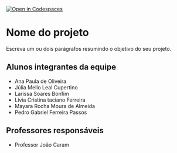 [![Open in Codespaces](https://classroom.github.com/assets/launch-codespace-7f7980b617ed060a017424585567c406b6ee15c891e84e1186181d67ecf80aa0.svg)](https://classroom.github.com/open-in-codespaces?assignment_repo_id=14313286)
# Nome do projeto
Escreva um ou dois parágrafos resumindo o objetivo do seu projeto.

## Alunos integrantes da equipe

* Ana Paula de Oliveira
* Júlia Mello Leal Cupertino
* Larissa Soares Bonfim
* Lívia Cristina taciano Ferreira
* Mayara Rocha Moura de Almeida
* Pedro Gabriel Ferreira Passos

## Professores responsáveis

* Professor João Caram



